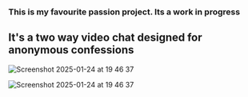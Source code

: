 ### This is my favourite passion project. Its a work in progress

## It's a two way video chat designed for anonymous confessions

![Screenshot 2025-01-24 at 19 46 37](https://github.com/user-attachments/assets/516d75ed-4663-4e6b-9687-805c9170e062)

![Screenshot 2025-01-24 at 19 46 37](https://github.com/user-attachments/assets/0a4a6c34-c2fd-4c02-bcd6-bef0ae1a9370)

